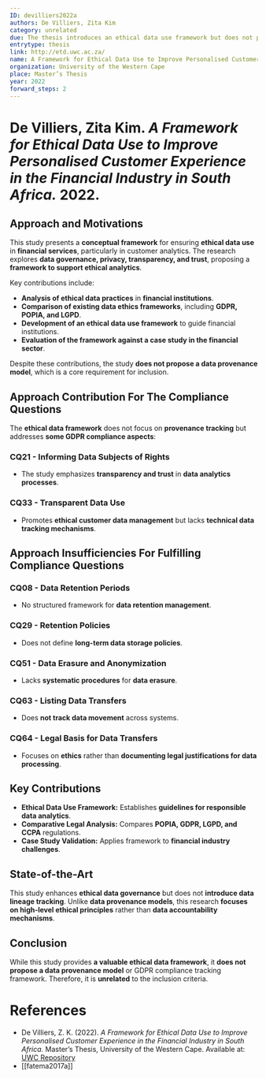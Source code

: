 ```yaml
---
ID: devilliers2022a
authors: De Villiers, Zita Kim
category: unrelated
due: The thesis introduces an ethical data use framework but does not propose a data provenance model required for GDPR compliance.
entrytype: thesis
link: http://etd.uwc.ac.za/
name: A Framework for Ethical Data Use to Improve Personalised Customer Experience in the Financial Industry in South Africa
organization: University of the Western Cape
place: Master’s Thesis
year: 2022
forward_steps: 2
---
```


# De Villiers, Zita Kim. *A Framework for Ethical Data Use to Improve Personalised Customer Experience in the Financial Industry in South Africa.* 2022.

## Approach and Motivations

This study presents a **conceptual framework** for ensuring **ethical data use** in **financial services**, particularly in customer analytics. The research explores **data governance, privacy, transparency, and trust**, proposing a **framework to support ethical analytics**.

Key contributions include:
- **Analysis of ethical data practices** in **financial institutions**.
- **Comparison of existing data ethics frameworks**, including **GDPR, POPIA, and LGPD**.
- **Development of an ethical data use framework** to guide financial institutions.
- **Evaluation of the framework against a case study in the financial sector**.

Despite these contributions, the study **does not propose a data provenance model**, which is a core requirement for inclusion.

## Approach Contribution For The Compliance Questions

The **ethical data framework** does not focus on **provenance tracking** but addresses **some GDPR compliance aspects**:

### **CQ21 - Informing Data Subjects of Rights**
- The study emphasizes **transparency and trust** in **data analytics processes**.

### **CQ33 - Transparent Data Use**
- Promotes **ethical customer data management** but lacks **technical data tracking mechanisms**.

## Approach Insufficiencies For Fulfilling Compliance Questions

### **CQ08 - Data Retention Periods**
- No structured framework for **data retention management**.

### **CQ29 - Retention Policies**
- Does not define **long-term data storage policies**.

### **CQ51 - Data Erasure and Anonymization**
- Lacks **systematic procedures** for **data erasure**.

### **CQ63 - Listing Data Transfers**
- Does **not track data movement** across systems.

### **CQ64 - Legal Basis for Data Transfers**
- Focuses on **ethics** rather than **documenting legal justifications for data processing**.

## Key Contributions

- **Ethical Data Use Framework:** Establishes **guidelines for responsible data analytics**.
- **Comparative Legal Analysis:** Compares **POPIA, GDPR, LGPD, and CCPA** regulations.
- **Case Study Validation:** Applies framework to **financial industry challenges**.

## State-of-the-Art

This study enhances **ethical data governance** but does not **introduce data lineage tracking**. Unlike **data provenance models**, this research **focuses on high-level ethical principles** rather than **data accountability mechanisms**.

## Conclusion

While this study provides **a valuable ethical data framework**, it **does not propose a data provenance model** or GDPR compliance tracking framework. Therefore, it is **unrelated** to the inclusion criteria.

# References

- De Villiers, Z. K. (2022). *A Framework for Ethical Data Use to Improve Personalised Customer Experience in the Financial Industry in South Africa.* Master’s Thesis, University of the Western Cape. Available at: [UWC Repository](http://etd.uwc.ac.za/)
- [[fatema2017a]]
